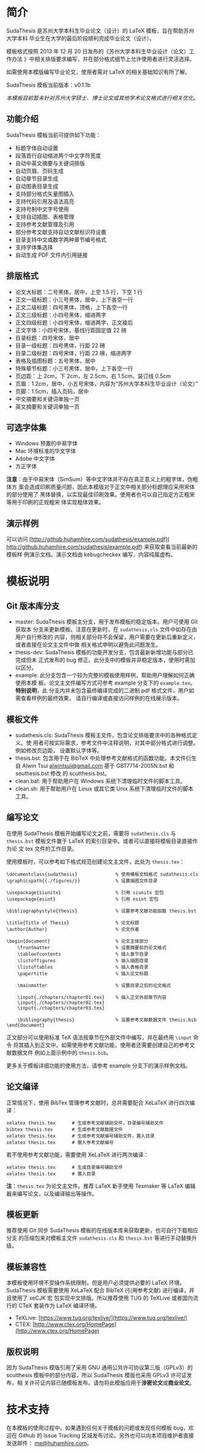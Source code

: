 简介
=====
SudaThesis 是苏州大学本科生毕业论文（设计）的 LaTeX 模板，旨在帮助苏州大学本科
毕业生在大学的最后阶段顺利完成毕业论文（设计）。

模板格式按照 2013 年 12 月 20 日发布的《苏州大学本科生毕业设计（论文）工作办法
》中相关排版要求编写，并在部分格式细节上允许使用者进行灵活选择。

如需使用本模版编写毕业论文，使用者需对 LaTeX 的相关基础知识有所了解。

SudaThesis 模板当前版本：v0.1.1b

*本模板目前暂未针对苏州大学硕士、博士论文或其他学术论文格式进行相关优化。*

功能介绍
-----
SudaThesis 模板当前可提供如下功能：
>
- 标题字体自动设置
- 段落首行自动缩进两个中文字符宽度
- 自动中英文摘要与关键词排版
- 自动页眉、页码生成
- 自动章节目录生成
- 自动图表目录生成
- 支持部分格式矢量图插入
- 支持代码引用及语法高亮
- 支持号制中文字号使用
- 支持自动插图、表格管理
- 支持参考文献管理及引用
- 部分参考文献支持自动文献标识符设置
- 目录支持中文或数字两种章节编号格式
- 支持字体集选择
- 自动生成 PDF 文件内引用链接

排版格式
-----
>
- 论文大标题：二号黑体，居中，上空 1.5 行，下空 1 行
- 正文一级标题：小三号黑体，居中，上下各空一行
- 正文二级标题：四号黑体，顶格，上下各空一行
- 正文三级标题：小四号黑体，缩进两字
- 正文四级标题：小四号宋体，缩进两字，正文接后
- 正文字体：小四号宋体，基线行距固定值 22 磅
- 目录标题：四号宋体，居中
- 目录一级标题：四号黑体，行距 22 磅
- 目录二级标题：四号宋体，行距 22 磅，缩进两字
- 表格及插图标题：五号黑体，居中
- 特殊章节标题：小三号黑体，居中，上下各空一行
- 页边距：上 2cm，下 2cm，左 2.5cm，右 1.5cm，装订线 0.5cm
- 页眉：1.2cm，居中，小五号宋体，内容为“苏州大学本科生毕业设计（论文）”
- 页脚：1.5cm，插入页码，居中
- 中文摘要和关键词单独一页
- 英文摘要和关键词单独一页

可选字体集
-----
>
- Windows 预置的中易字体
- Mac 环境标准的华文字体
- Adobe 中文字体
- 方正字体

**注意**：由于中易宋体（SimSum）等中文字体并不存在真正意义上的粗字体，伪粗体方
案会造成印刷质量问题，因此本模版对于正文中相关部分标题理应采用宋体的部分使用了
黑体替换，以实现最佳印刷效果。使用者也可以自己指定方正粗宋等用于印刷的正规粗宋
体实现粗体效果。

演示样例
-----
可以访问 [http://github.huhamhire.com/sudathesis/example.pdf](
http://github.huhamhire.com/sudathesis/example.pdf) 来获取查看当前最新的模板样
例演示文档。演示文档由 kebugcheckex 编写，内容纯属虚构。


模板说明
=====

Git 版本库分支
-----
- master: SudaThesis 模板主分支，用于发布模板的稳定版本。用户可使用 Git 获取本
分支来更新模板。注意在更新时，在 `sudathesis.cls` 文件中如存在由用户自行修改的
内容，则相关部分将不会保留，用户需要在更新后重新定义，或者直接在论文主文件中做
相关格式申明以避免此问题发生。
- thesis-dev: SudaThesis 模板的功能开发分支，包含最新新增功能与部分已完成但未
正式发布的 bug 修正。此分支中的模板并非稳定版本，使用时需加以区分。
- example: 此分支包含一个较为完整的模板使用样例，帮助用户理解如何正确使用本模
板。论文主文件编写方式可参考 example 分支下的 `example.tex`。**特别说明**，此
分支内并未包含最终编译完成的二进制 pdf 格式文件，用户如需查看样例的最终效果，
请自行编译或直接访问样例的在线展示版本。

模板文件
-----
- sudathesis.cls: SudaThesis 模板主文件，包含论文排版要求中的各种格式定义。使
用者可按实际需求，参考文件中注释说明，对其中部分格式进行调整。例如修改页边距，
设置默认字体等。
- thesis.bst: 包含用于在 BibTeX 中处理参考文献格式的函数功能。本文件衍生自
Alwin Tsui <alwintsui@gmail.com> 基于 GBT7714-2005N.bst 和 seuthesis.bst 修改
的 scutthesis.bst。
- clean.bat: 用于帮助用户在 Windows 系统下清理临时文件的脚本工具。
- clean.sh: 用于帮助用户在 Linux 或其它类 Unix 系统下清理临时文件的脚本工具。

编写论文
-----
在使用 SudaThesis 模板开始编写论文之前，需要将 `sudathesis.cls` 与
`thesis.bst` 模板文件置于 LaTeX 的索引目录中。或者可以直接将模板目录直接作为论
文 tex 文件的工作目录。

使用模板时，可以参考如下格式规范创建论文主文件，此处为 `thesis.tex`：

    \documentclass{sudathesis}              % 使用模板文档格式 sudathesis.cls
    \graphicspath{{./figures/}}             % 设置插图文件目录

    \usepackage{siunitx}                    % 引用 siunitx 宏包
    \usepackage{esint}                      % 引用 esint 宏包

    \bibliographystyle{thesis}              % 设置参考文献功能函数 thesis.bst

    \title{Title of Thesis}                 % 论文标题
    \author{Author}                         % 论文作者

    \begin{document}                        % 论文主体部分
        \frontmatter                        % 设置摘要前的论文格式
        \tableofcontents                    % 插入章节目录
        \listoffigures                      % 插入插图目录
        \listoftables                       % 插入表格目录
        \papertitle                         % 插入论文标题

        \mainmatter                         % 设置目录之后的论文格式

        \input{./chapters/chapter01.tex}    % 插入正文外部章节内容
        \input{./chapters/chapter02.tex}
        \input{./chapters/chapter03.tex}

        \bibliography{thesis}               % 设置参考文献数据文件 thesis.bib
    \end{document}

正文部分可以使用标准 TeX 语法按章节在外部文件中编写，并在最终用 `\input` 命令
将其插入到正文中。如需使用参考文献功能，使用者还需要创建自己的参考文献数据文件
例如上面示例中的 `thesis.bib`。

更多关于模板详细功能的使用方法，请参考 example 分支下的演示样例文档。

论文编译
-----

正常情况下，使用 BibTex 管理参考文献时，总共需要配合 XeLaTeX 进行四次编译：

    xelatex thesis.tex      # 生成参考文献辅助文件，目录编号辅助文件
    bibtex thesis.tex       # 生成参考文献数据文件
    xelatex thesis.tex      # 生成参考文献编号辅助文件，置入目录
    xelatex thesis.tex      # 置入参考文献编号

若不使用参考文献功能，需要使用 XeLaTeX 进行两次编译：

    xelatex thesis.tex      # 生成目录编号辅助文件
    xelatex thesis.tex      # 置入目录

**注**：`thesis.tex` 为论文主文件。推荐 LaTeX 新手使用 Texmaker 等 LaTeX 编辑
器来编写论文，以及编译输出等操作。

模板更新
-----
推荐使用 Git 同步 SudaThesis 模板的在线版本库来获取更新，也可自行下载相应分支
的压缩包来对模板主文件 `sudathesis.cls` 和 `thesis.bst` 等进行手动替换升级。

模板兼容性
-----
本模板使用环境不受操作系统限制，但是用户必须提供必要的 LaTeX 环境。SudaThesis
模板需要使用 XeLaTeX 配合 BibTeX (引用参考文献) 进行编译，并且使用了 xeCJK 宏
包实现中文排版。所以推荐使用 TUG 的 TeXLive 或者国内流行的 CTeX 套装作为 LaTeX
 编译环境。

- TeXLive: [https://www.tug.org/texlive/](https://www.tug.org/texlive/)
- CTEX: [http://www.ctex.org/HomePage](http://www.ctex.org/HomePage)

版权说明
-----
因为 SudaThesis 模版引用了采用 GNU 通用公共许可协议第三版（GPLv3）的
 scutthesis 模板中的部分内容，所以 SudaThesis 模版也采用 GPLv3 许可证发布，相
关许可证内容已随模板发布。请勿将此模版应用于**涉密论文**或**商业论文**。


技术支持
=====
在本模板的使用过程中，如果遇到任何关于模板的问题或发现任何模板 bug，欢迎在
Github 的 Issue Tracking 区域发布讨论。另外也可以向本项目维护者直接发送邮件：
<me@huhamhire.com>。
